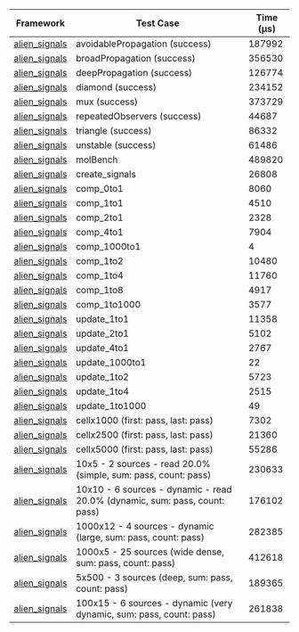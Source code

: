 | Framework | Test Case | Time (μs) |
| --- | --- | --- |
| [alien_signals](https://github.com/medz/alien-signals-dart) | avoidablePropagation (success) | 187992 |
| [alien_signals](https://github.com/medz/alien-signals-dart) | broadPropagation (success) | 356530 |
| [alien_signals](https://github.com/medz/alien-signals-dart) | deepPropagation (success) | 126774 |
| [alien_signals](https://github.com/medz/alien-signals-dart) | diamond (success) | 234152 |
| [alien_signals](https://github.com/medz/alien-signals-dart) | mux (success) | 373729 |
| [alien_signals](https://github.com/medz/alien-signals-dart) | repeatedObservers (success) | 44687 |
| [alien_signals](https://github.com/medz/alien-signals-dart) | triangle (success) | 86332 |
| [alien_signals](https://github.com/medz/alien-signals-dart) | unstable (success) | 61486 |
| [alien_signals](https://github.com/medz/alien-signals-dart) | molBench | 489820 |
| [alien_signals](https://github.com/medz/alien-signals-dart) | create_signals | 26808 |
| [alien_signals](https://github.com/medz/alien-signals-dart) | comp_0to1 | 8060 |
| [alien_signals](https://github.com/medz/alien-signals-dart) | comp_1to1 | 4510 |
| [alien_signals](https://github.com/medz/alien-signals-dart) | comp_2to1 | 2328 |
| [alien_signals](https://github.com/medz/alien-signals-dart) | comp_4to1 | 7904 |
| [alien_signals](https://github.com/medz/alien-signals-dart) | comp_1000to1 | 4 |
| [alien_signals](https://github.com/medz/alien-signals-dart) | comp_1to2 | 10480 |
| [alien_signals](https://github.com/medz/alien-signals-dart) | comp_1to4 | 11760 |
| [alien_signals](https://github.com/medz/alien-signals-dart) | comp_1to8 | 4917 |
| [alien_signals](https://github.com/medz/alien-signals-dart) | comp_1to1000 | 3577 |
| [alien_signals](https://github.com/medz/alien-signals-dart) | update_1to1 | 11358 |
| [alien_signals](https://github.com/medz/alien-signals-dart) | update_2to1 | 5102 |
| [alien_signals](https://github.com/medz/alien-signals-dart) | update_4to1 | 2767 |
| [alien_signals](https://github.com/medz/alien-signals-dart) | update_1000to1 | 22 |
| [alien_signals](https://github.com/medz/alien-signals-dart) | update_1to2 | 5723 |
| [alien_signals](https://github.com/medz/alien-signals-dart) | update_1to4 | 2515 |
| [alien_signals](https://github.com/medz/alien-signals-dart) | update_1to1000 | 49 |
| [alien_signals](https://github.com/medz/alien-signals-dart) | cellx1000 (first: pass, last: pass) | 7302 |
| [alien_signals](https://github.com/medz/alien-signals-dart) | cellx2500 (first: pass, last: pass) | 21360 |
| [alien_signals](https://github.com/medz/alien-signals-dart) | cellx5000 (first: pass, last: pass) | 55286 |
| [alien_signals](https://github.com/medz/alien-signals-dart) | 10x5 - 2 sources - read 20.0% (simple, sum: pass, count: pass) | 230633 |
| [alien_signals](https://github.com/medz/alien-signals-dart) | 10x10 - 6 sources - dynamic - read 20.0% (dynamic, sum: pass, count: pass) | 176102 |
| [alien_signals](https://github.com/medz/alien-signals-dart) | 1000x12 - 4 sources - dynamic (large, sum: pass, count: pass) | 282385 |
| [alien_signals](https://github.com/medz/alien-signals-dart) | 1000x5 - 25 sources (wide dense, sum: pass, count: pass) | 412618 |
| [alien_signals](https://github.com/medz/alien-signals-dart) | 5x500 - 3 sources (deep, sum: pass, count: pass) | 189365 |
| [alien_signals](https://github.com/medz/alien-signals-dart) | 100x15 - 6 sources - dynamic (very dynamic, sum: pass, count: pass) | 261838 |
